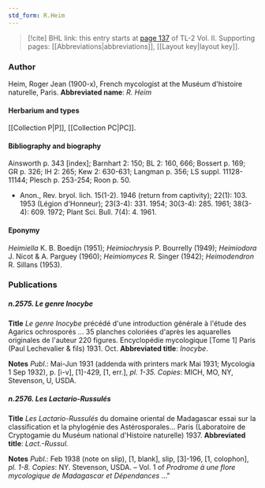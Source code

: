 ```yaml
---
std_form: R.Heim
---
```


> [!cite] BHL link: this entry starts at [page 137](https://www.biodiversitylibrary.org/page/33068379) of TL-2 Vol. II.
> Supporting pages: [[Abbreviations|abbreviations]], [[Layout key|layout key]].

### Author

Heim, Roger Jean (1900-x), French mycologist at the Muséum d'histoire naturelle, Paris. 
**Abbreviated name**: *R. Heim*

#### Herbarium and types

[[Collection P|P]], [[Collection PC|PC]].

#### Bibliography and biography

Ainsworth p. 343 \[index\]; Barnhart 2: 150; BL 2: 160, 666; Bossert p. 169; GR p. 326; IH 2: 265; Kew 2: 630-631; Langman p. 356; LS suppl. 11128-11144; Plesch p. 253-254; Roon p. 50.
- Anon., Rev. bryol. lich. 15(1-2). 1946 (return from captivity); 22(1): 103. 1953 (Légion d'Honneur); 23(3-4): 331. 1954; 30(3-4): 285. 1961; 38(3-4): 609. 1972; Plant Sci. Bull. 7(4): 4. 1961.

#### Eponymy

*Heimiella* K. B. Boedijn (1951); *Heimiochrysis* P. Bourrelly (1949); *Heimiodora* J. Nicot & A. Parguey (1960); *Heimiomyces* R. Singer (1942); *Heimodendron* R. Sillans (1953).

### Publications

##### n.2575. Le genre Inocybe

**Title**
*Le genre Inocybe* précédé d'une introduction générale à l'étude des Agarics ochrosporés ... 35 planches coloriées d'après les aquarelles originales de l'auteur 220 figures. Encyclopédie mycologique \[Tome 1\] Paris (Paul Lechevalier & fils) 1931. Oct.
**Abbreviated title**: *Inocybe*.

**Notes**
*Publ*.: Mai-Jun 1931 (addenda with printers mark Mai 1931; Mycologia 1 Sep 1932), p. \[i-v\], \[1\]-429, \[1, err.\], *pl. 1-35. Copies*: MICH, MO, NY, Stevenson, U, USDA.

##### n.2576. Les Lactario-Russulés

**Title**
*Les Lactario-Russulés* du domaine oriental de Madagascar essai sur la classification et la phylogénie des Astérosporales... Paris (Laboratoire de Cryptogamie du Muséum national d'Histoire naturelle) 1937.
**Abbreviated title**: *Lact.-Russul.*

**Notes**
*Publ*.: Feb 1938 (note on slip), \[1, blank\], slip, \[3\]-196, \[1, colophon\], *pl. 1-8. Copies*: NY. Stevenson, USDA. – Vol. 1 of *Prodrome à une flore mycologique de Madagascar et Dépendances* ..."

